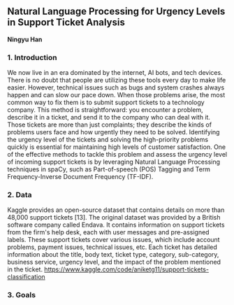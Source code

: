 ## Natural Language Processing for Urgency Levels in Support Ticket Analysis
**Ningyu Han**

### 1. Introduction
We now live in an era dominated by the internet, AI bots, and tech devices. There is no doubt that people are utilizing these tools every day to make life easier. However, technical issues such as bugs and system crashes always happen and can slow our pace down. When those problems arise, the most common way to fix them is to submit support tickets to a technology company. This method is straightforward: you encounter a problem, describe it in a ticket, and send it to the company who can deal with it. Those tickets are more than just complaints; they describe the kinds of problems users face and how urgently they need to be solved. Identifying the urgency level of the tickets and solving the high-priority problems quickly is essential for maintaining high levels of customer satisfaction. One of the effective methods to tackle this problem and assess the urgency level of incoming support tickets is by leveraging Natural Language Processing techniques in spaCy, such as Part-of-speech (POS) Tagging and Term Frequency-Inverse Document Frequency (TF-IDF).

### 2. Data
Kaggle provides an open-source dataset that contains details on more than 48,000 support tickets [13]. The original dataset was provided by a British software company called Endava. It contains information on support tickets from the firm's help desk, each with user messages and pre-assigned labels. These support tickets cover various issues, which include account problems, payment issues, technical issues, etc. Each ticket has detailed information about the title, body text, ticket type, category, sub-category, business service, urgency level, and the impact of the problem mentioned in the ticket.
https://www.kaggle.com/code/aniketg11/support-tickets-classification

### 3. Goals
